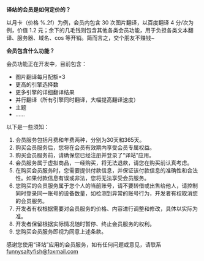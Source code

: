 **译站的会员是如何定价的？**

以月卡（价格 %.2f）为例，会员内包含 30 次图片翻译，以百度翻译 4 分/次为例，价值 1.2 元；余下的几毛钱则包含其他各类会员功能，用于负担各类文本翻译、服务器、域名、cos 等开销。简而言之，交个朋友不赚钱~

**会员包含什么功能？**

会员功能正在开发中，目前包含：

- 图片翻译每月配额×3
- 更高的引擎选择数
- 更多引擎的详细翻译结果
- 并行翻译（所有引擎同时翻译，大幅提高翻译速度）
- 主题
- ……

以下是一些须知：

1. 会员服务包括月费和年费两种，分别为30天和365天。
2. 购买会员服务后，您将在会员有效期内享受会员专属权益。
3. 购买会员服务前，请确保您已经注册并登录了“译站”应用。
4. 会员服务属于虚拟商品，一经购买，将无法退款，请您在购买前认真考虑。
5. 在购买会员服务时，您需要提供付款信息，并保证该付款信息的准确性和合法性。如果付款信息有误或非法，您将无法享受会员服务。
6. 您购买的会员服务属于您个人的当前账号，请不要转借或出售给他人，请控制同时登录同一账号的设备数量，如检测到异常的账号行为，开发者有权取消您的会员服务。
7. 开发者有权根据需要对会员服务的价格、内容进行调整和修改，具体以实际为准。
8. 开发者保留根据实际情况随时暂停、终止会员服务的权利。
9. 您购买会员服务即视为同意上述条款。

感谢您使用“译站”应用的会员服务，如有任何问题或意见，请联系 funnysaltyfish@foxmail.com
